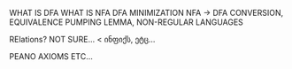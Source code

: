 
WHAT IS DFA
WHAT IS NFA
DFA MINIMIZATION
NFA -> DFA CONVERSION, EQUIVALENCE
PUMPING LEMMA, NON-REGULAR LANGUAGES

RElations? NOT SURE... < ინფიქს, ეტც...

PEANO AXIOMS ETC...